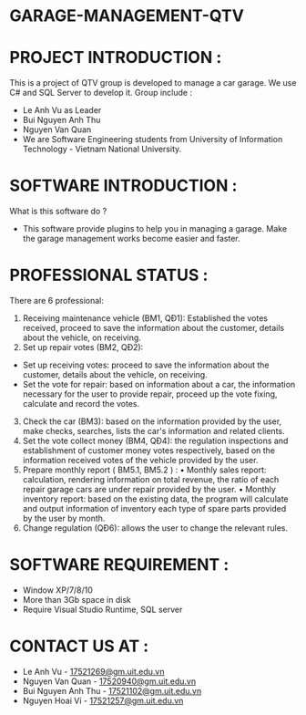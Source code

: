 # GARAGE-MANAGEMENT-QTV
# PROJECT INTRODUCTION :
This is a project of QTV group is developed to manage a car garage. We use C# and SQL Server to develop it.
Group include : 
- Le Anh Vu as Leader
- Bui Nguyen Anh Thu
- Nguyen Van Quan
- We are Software Engineering students from University of Information Technology - Vietnam National University. 

# SOFTWARE INTRODUCTION : 
What is this software do ? 
* This software provide plugins to help you in managing a garage. Make the garage management works become easier and faster.

# PROFESSIONAL STATUS :
There are 6 professional: 
1. Receiving maintenance vehicle (BM1, QĐ1): Established the votes received, proceed to save the information about the customer, details about the vehicle, on receiving.
2. Set up repair votes (BM2, QĐ2):
* Set up receiving votes: proceed to save the information about the customer, details about the vehicle, on receiving.
* Set the vote for repair: based on information about a car, the information necessary for the user to provide repair, proceed up the vote fixing, calculate and record the votes. 
3. Check the car (BM3): based on the information provided by the user, make checks, searches, lists the car's information and related clients.
4. Set the vote collect money (BM4, QĐ4): the regulation inspections and establishment of customer money votes respectively, based on the information received votes of the vehicle provided by the  user.
5. Prepare monthly report  ( BM5.1, BM5.2 ) : 
•	Monthly sales report: calculation, rendering information on total revenue, the ratio of each repair garage cars are under repair provided by the user.
•	Monthly inventory report: based on the existing data, the program will calculate and output information of inventory each type of spare parts provided by the user by month.
6. Change regulation (QĐ6): allows the user to change the relevant rules.


# SOFTWARE REQUIREMENT : 
- Window XP/7/8/10
- More than 3Gb space in disk
- Require Visual Studio Runtime, SQL server

# CONTACT US AT : 
- Le Anh Vu - 17521269@gm.uit.edu.vn
- Nguyen Van Quan - 17520940@gm.uit.edu.vn
- Bui Nguyen Anh Thu - 17521102@gm.uit.edu.vn
- Nguyen Hoai Vi - 17521257@gm.uit.edu.vn
